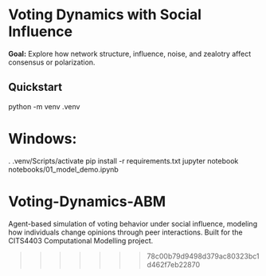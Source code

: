 # Voting Dynamics with Social Influence

**Goal:** Explore how network structure, influence, noise, and zealotry affect consensus or polarization.

## Quickstart
python -m venv .venv

# Windows:
. .venv/Scripts/activate
pip install -r requirements.txt
jupyter notebook notebooks/01_model_demo.ipynb

# Voting-Dynamics-ABM
Agent-based simulation of voting behavior under social influence, modeling how individuals change opinions through peer interactions. Built for the CITS4403 Computational Modelling project.
>>>>>>> 78c00b79d9498d379ac80323bc1d462f7eb22870
